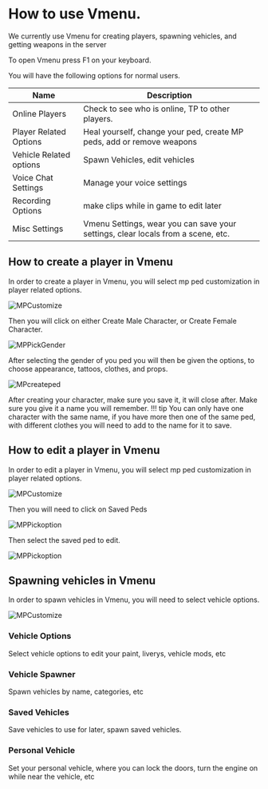 # How to use Vmenu.
We currently use Vmenu for creating players, spawning vehicles, and getting weapons in the server

To open Vmenu press F1 on your keyboard.

You will have the following options for normal users.

| Name | Description |
| ---- | ----------- |
| Online Players | Check to see who is online, TP to other players. |
| Player Related Options | Heal yourself, change your ped, create MP peds, add or remove weapons |
| Vehicle Related options | Spawn Vehicles, edit vehicles |
| Voice Chat Settings | Manage your voice settings |
| Recording Options | make clips while in game to edit later |
| Misc Settings | Vmenu Settings, wear you can save your settings, clear locals from a scene, etc. |

## How to create a player in Vmenu

In order to create a player in Vmenu, you will select mp ped customization in player related options.

![MPCustomize](img/vmenu-ped.jpg)

Then you will click on either Create Male Character, or Create Female Character.

![MPPickGender](img/vmenu-ped2.jpg)

After selecting the gender of you ped you will then be given the options, to choose appearance, tattoos, clothes, and props.

![MPcreateped](img/vmenu-createped.jpg)

After creating your character, make sure you save it, it will close after. Make sure you give it a name you will remember. 
!!! tip
    You can only have one character with the same name, if you have more then one of the same ped, with different clothes you will need to add to the name for it to save.

## How to edit a player in Vmenu 

In order to edit a player in Vmenu, you will select mp ped customization in player related options.

![MPCustomize](img/vmenu-ped.jpg)

Then you will need to click on Saved Peds

![MPPickoption](img/vmenu-ped2.jpg)

Then select the saved ped to edit.

![MPPickoption](img/savedped.jpg)

## Spawning vehicles in Vmenu
In order to spawn vehicles in Vmenu, you will need to select vehicle options.

![MPCustomize](img/veh.jpg)

### Vehicle Options

Select vehicle options to edit your paint, liverys, vehicle mods, etc

### Vehicle Spawner

Spawn vehicles by name, categories, etc

### Saved Vehicles

Save vehicles to use for later, spawn saved vehicles.

### Personal Vehicle

Set your personal vehicle, where you can lock the doors, turn the engine on while near the vehicle, etc